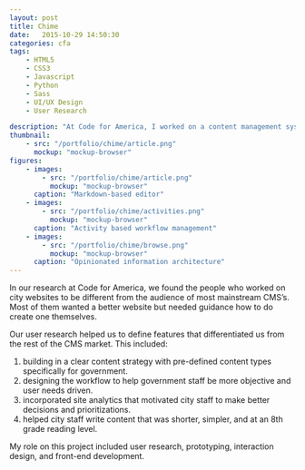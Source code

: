 ```yaml
---
layout: post
title: Chime
date:   2015-10-29 14:50:30
categories: cfa
tags:
    - HTML5
    - CSS3
    - Javascript
    - Python
    - Sass
    - UI/UX Design
    - User Research

description: "At Code for America, I worked on a content management system with the specific goal of helping city government delivery better digital services to their residents."
thumbnail: 
    - src: "/portfolio/chime/article.png"
      mockup: "mockup-browser"
figures:
    - images:
        - src: "/portfolio/chime/article.png"
          mockup: "mockup-browser"
      caption: "Markdown-based editor"
    - images:
        - src: "/portfolio/chime/activities.png"
          mockup: "mockup-browser"
      caption: "Activity based workflow management"
    - images:
        - src: "/portfolio/chime/browse.png"
          mockup: "mockup-browser"
      caption: "Opinionated information architecture"
---
```


In our research at Code for America, we found the people who worked on city websites to be different from the audience of most mainstream CMS’s. Most of them wanted a better website but needed guidance how to do create one themselves.

Our user research helped us to define features that differentiated us from the rest of the CMS market. This included:

  1. building in a clear content strategy with pre-defined content types specifically for government.
  2. designing the workflow to help government staff be more objective and user needs driven.
  3. incorporated site analytics that motivated city staff to make better decisions and prioritizations.
  4. helped city staff write content that was shorter, simpler, and at an 8th grade reading level.

My role on this project included user research, prototyping, interaction design, and front-end development.